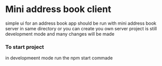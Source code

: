 # Mini address book client
simple ui for an address book app
should be run with mini address book server in same directory or you can create you own server
 project is still development mode and many changes will be made 
 ### To start project
 in developmeent mode run the npm start commade
